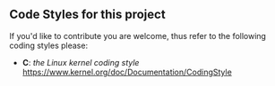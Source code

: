 ## Code Styles for this project

If you'd like to contribute you are welcome, thus refer to the following coding
styles please:

* __C__: _the Linux kernel coding style_
  https://www.kernel.org/doc/Documentation/CodingStyle
